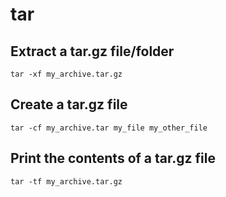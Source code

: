 # tar

## Extract a tar.gz file/folder

	tar -xf my_archive.tar.gz


## Create a tar.gz file

	tar -cf my_archive.tar my_file my_other_file


## Print the contents of a tar.gz file

	tar -tf my_archive.tar.gz
